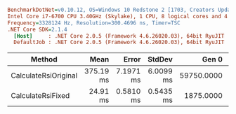 ``` ini

BenchmarkDotNet=v0.10.12, OS=Windows 10 Redstone 2 [1703, Creators Update] (10.0.15063.909)
Intel Core i7-6700 CPU 3.40GHz (Skylake), 1 CPU, 8 logical cores and 4 physical cores
Frequency=3328124 Hz, Resolution=300.4696 ns, Timer=TSC
.NET Core SDK=2.1.4
  [Host]     : .NET Core 2.0.5 (Framework 4.6.26020.03), 64bit RyuJIT
  DefaultJob : .NET Core 2.0.5 (Framework 4.6.26020.03), 64bit RyuJIT


```
|               Method |      Mean |     Error |    StdDev |      Gen 0 |    Gen 1 |    Gen 2 | Allocated |
|--------------------- |----------:|----------:|----------:|-----------:|---------:|---------:|----------:|
| CalculateRsiOriginal | 375.19 ms | 7.1971 ms | 6.0099 ms | 59750.0000 | 812.5000 | 375.0000 | 244.33 MB |
|    CalculateRsiFixed |  24.91 ms | 0.5810 ms | 0.5435 ms |  1875.0000 | 406.2500 | 156.2500 |   8.93 MB |
